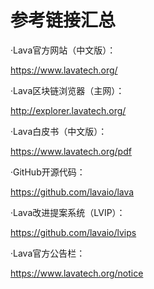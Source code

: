 # 参考链接汇总

·Lava官方网站（中文版）：

<https://www.lavatech.org/>

·Lava区块链浏览器（主网）：

<http://explorer.lavatech.org/>

·Lava白皮书（中文版）：

<https://www.lavatech.org/pdf>

·GitHub开源代码：

<https://github.com/lavaio/lava>

·Lava改进提案系统（LVIP）：

<https://github.com/lavaio/lvips>

·Lava官方公告栏：

<https://www.lavatech.org/notice>



